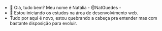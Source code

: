 - 👋 Olá, tudo bem? Meu nome é Natália - @NatGuedes -
- 👀 Estou iniciando os estudos na área de desenvolvimento web. 
- Tudo por aqui é novo, estou quebrando a cabeça pra entender mas com bastante disposição para evoluir.

<!---
NatGuedes/NatGuedes is a ✨ special ✨ repository because its `README.md` (this file) appears on your GitHub profile.
You can click the Preview link to take a look at your changes.
--->
